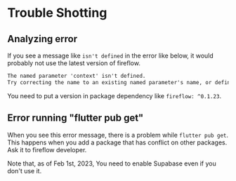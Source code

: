 # Trouble Shotting

## Analyzing error

If you see a message like `isn't defined` in the error like below, it would probably not use the latest version of fireflow.

```txt
The named parameter 'context' isn't defined.
Try correcting the name to an existing named parameter's name, or defining a named parameter with the name 'context'.dartundefined_named_parameter
```

You need to put a version in package dependency like `fireflow: ^0.1.23`.

## Error running "flutter pub get"

When you see this error message, there is a problem while `flutter pub get`. This happens when you add a package that has conflict on other packages. Ask it to fireflow developer.

Note that, as of Feb 1st, 2023, You need to enable Supabase even if you don't use it.
